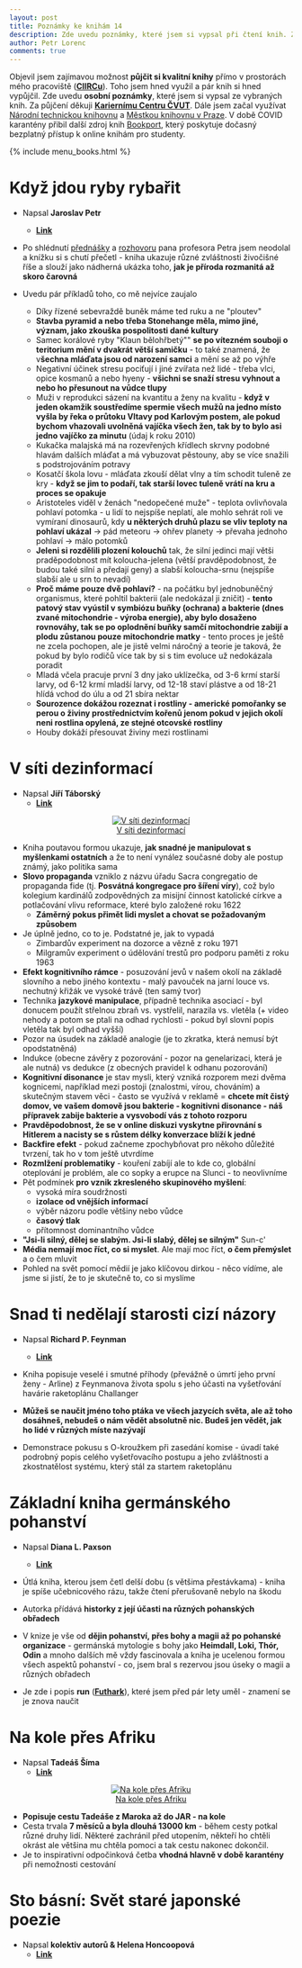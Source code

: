 ```yaml
---
layout: post
title: Poznámky ke knihám 14
description: Zde uvedu poznámky, které jsem si vypsal při čtení knih. Za půjčení děkuji Kariernímu Centru ČVUT, Městké knihovně Praha, Národní technické knihovně a Bookportu.
author: Petr Lorenc
comments: true
---
```


Objevil jsem zajímavou možnost **půjčit si kvalitní knihy** přímo v prostorách mého pracoviště (<a href="https://www.ciirc.cvut.cz/">**CIIRCu**</a>). Toho jsem hned využil a pár knih si hned vypůjčil. Zde uvedu **osobní poznámky**, které jsem si vypsal ze vybraných knih. Za půjčení děkuji <a href="http://kariernicentrum.cz/">**Kariernímu Centru ČVUT**</a>. Dále jsem začal využívat <a href="https://www.techlib.cz/cs/">Národní technickou knihovnu</a> a <a href="https://www.mlp.cz/cz/">Městkou knihovnu v Praze</a>. V době COVID karantény přibil další zdroj knih <a href="https://www.bookport.cz/">Bookport</a>, který poskytuje dočasný bezplatný přístup k online knihám pro studenty.

{% include menu_books.html %}


# Když jdou ryby rybařit 

* Napsal **Jaroslav Petr**
  * <a href="https://www.databazeknih.cz/knihy/kdyz-jdou-ryby-rybarit-78583">**Link**</a>

* Po shlédnutí <a href="https://www.youtube.com/watch?v=8CI60EDKVdU">přednášky</a> a <a href="https://www.youtube.com/watch?v=li9F3Byi7Lk">rozhovoru</a> pana profesora Petra jsem neodolal a knížku si s chutí přečetl - kniha ukazuje různé zvláštnosti živočišné říše a slouží jako nádherná ukázka toho, **jak je příroda rozmanitá až skoro čarovná**
* Uvedu pár příkladů toho, co mě nejvíce zaujalo
  * Díky řízené sebevraždě buněk máme ted ruku a ne "ploutev"
  * **Stavba pyramid a nebo třeba Stonehange měla, mimo jiné, význam, jako zkouška pospolitosti dané kultury**
  * Samec korálové ryby "Klaun bělohřbetý"" **se po vítezném souboji o teritorium mění v dvakrát větší samičku** - to také znamená, že v**šechna mláďata jsou od narození samci** a mění se až po výhře
  * Negativní účinek stresu pociťují i jiné zvířata než lidé - třeba vlci, opice kosmanů a nebo hyeny - **všichni se snaží stresu vyhnout a nebo ho přesunout na vůdce tlupy**
  * Muži v reprodukci sázení na kvantitu a ženy na kvalitu - **když v jeden okamžik soustředíme spermie všech mužů na jedno místo vyšla by řeka o průtoku Vltavy pod Karlovým postem, ale pokud bychom vhazovali uvolněná vajíčka všech žen, tak by to bylo asi jedno vajíčko za minutu** (údaj k roku 2010)
  * Kukačka malajská má na rozevřených křídlech skrvny podobné hlavám dalších mláďat a má vybuzovat pěstouny, aby se více snažili s podstrojováním potravy
  * Kosatčí škola lovu - mláďata zkouší dělat vlny a tím schodit tuleně ze kry - **když se jim to podaří, tak starší lovec tuleně vrátí na kru a proces se opakuje**
  * Aristoteles viděl v ženách "nedopečené muže" - teplota ovlivňovala pohlaví potomka - u lidí to nejspíše neplatí, ale mohlo sehrát roli ve vymíraní dinosaurů, kdy **u některých druhů plazu se vliv teploty na pohlaví ukázal** -> pád meteoru -> ohřev planety -> převaha jednoho pohlaví -> málo potomků
  * **Jeleni si rozdělili plození kolouchů** tak, že silní jedinci mají větši praděpodobnost mít koloucha-jelena (větší pravděpodobnost, že budou také silní a předají geny) a slabší koloucha-srnu (nejspíše slabší ale u srn to nevadí)
  * **Proč máme pouze dvě pohlaví?** - na počátku byl jednobuněčný organismus, které pohltil bakterii (ale nedokázal ji zničit) - **tento patový stav vyústil v symbiózu buňky (ochrana) a bakterie (dnes zvané mitochondrie - výroba energie), aby bylo dosaženo rovnováhy, tak se po oplodnění buňky samčí mitochondrie zabijí a plodu zůstanou pouze mitochondrie matky** - tento proces je ještě ne zcela pochopen, ale je jistě velmi náročný a teorie je taková, že pokud by bylo rodičů více tak by si s tim evoluce už nedokázala poradit
  * Mladá včela pracuje první 3 dny jako uklízečka, od 3-6 krmí starší larvy, od 6-12 krmí mladší larvy, od 12-18 staví plástve a od 18-21 hlídá vchod do úlu a od 21 sbíra nektar
  * **Sourozence dokážou rozeznat i rostliny - americké pomořanky se perou o živiny prostřednictvím kořenů jenom pokud v jejich okolí neni rostlina opylená, ze stejné otcovské rostliny**
  * Houby dokáží přesouvat živiny mezi rostlinami 


# V síti dezinformací

* Napsal **Jiří Táborský**
  * <a href="https://www.databazeknih.cz/knihy/v-siti-dezinformaci-426006">**Link**</a>

<figure class="image" align="middle">
  <a href="https://www.databazeknih.cz/img/books/42_/426006/big_v-siti-dezinformaci-dqH-426006.jpg" data-lightbox="V síti dezinformací" data-title="V síti dezinformací" data-lightbox="roadtrip">
    <img src="https://www.databazeknih.cz/img/books/42_/426006/big_v-siti-dezinformaci-dqH-426006.jpg" alt="V síti dezinformací" title="V síti dezinformací"/>
    <figcaption>V síti dezinformací</figcaption>
  </a>
</figure>

* Kniha poutavou formou ukazuje, **jak snadné je manipulovat s myšlenkami ostatních** a že to není vynález současné doby ale postup známý, jako politika sama
* **Slovo propaganda** vzniklo z názvu úřadu Sacra congregatio de propaganda fide (tj. **Posvátná kongregace pro šíření víry**), což bylo kolegium kardinálů zodpovědných za misijní činnost katolické církve a potlačování vlivu reformace, které bylo založené roku 1622
  * **Záměrný pokus přimět lidi myslet a chovat se požadovaným způsobem**
* Je úplně jedno, co to je. Podstatné je, jak to vypadá
  * Zimbardův experiment na dozorce a vězně z roku 1971
  * Milgramův experiment o údělování trestů pro podporu paměti z roku 1963
* **Efekt kognitivního rámce** - posuzování jevů v našem okolí na základě slovního a nebo jiného kontextu - malý pavouček na jarní louce vs. nechutný křižák ve vysoké trávě (ten samý tvor)
* Technika **jazykové manipulace**, případně technika asociací - byl donucem použít střelnou zbraň vs. vystřelil, narazila vs. vletěla (+ video nehody a potom se ptali na odhad rychlosti - pokud byl slovní popis vletěla tak byl odhad vyšší)
* Pozor na úsudek na základě analogie (je to zkratka, která nemusí být opodstatněná)
* Indukce (obecne závěry z pozorování - pozor na genelarizaci, která je ale nutná) vs dedukce (z obecných pravidel k odhanu pozorování)
* **Kognitivní disonance** je stav mysli, který vzniká rozporem mezi dvěma kognicemi, například mezi postoji (znalostmi, vírou, chováním) a skutečným stavem věci - často se využívá v reklamě = **chcete mít čistý domov, ve vašem domově jsou bakterie - kognitivni disonance - náš přípravek zabije bakterie a vysvobodí vás z tohoto rozporu**
* **Pravděpodobnost, že se v online diskuzi vyskytne přirovnání s Hitlerem a nacisty se s růstem délky konverzace blíží k jedné**
* **Backfire efekt** - pokud začneme zpochybňovat pro někoho důležité tvrzení, tak ho v tom ještě utvrdíme
* **Rozmlžení problematiky** - kouření zabíjí ale to kde co, globální oteplování je problém, ale co sopky a erupce na Slunci - to neovlivníme
* Pět podmínek **pro vznik zkresleného skupinového myšlení**:
  * vysoká míra soudržnosti
  * **izolace od vnějších informací**
  * výběr názoru podle většiny nebo vůdce
  * **časový tlak**
  * přítomnost dominantního vůdce
* **"Jsi-li silný, dělej se slabým. Jsi-li slabý, dělej se silným"** Sun-c'
* **Média nemají moc říct, co si myslet**. Ale mají moc říct, **o čem přemýslet** a o čem mluvit
* Pohled na svět pomocí mědií je jako klíčovou dirkou - něco vídíme, ale jsme si jistí, že to je skutečně to, co si myslíme



# Snad ti nedělají starosti cizí názory

* Napsal **Richard P. Feynman**
  * <a href="https://www.databazeknih.cz/knihy/snad-ti-nedelaji-starosti-cizi-nazory-29005">**Link**</a>

* Kniha popisuje veselé i smutné příhody (převážně o úmrtí jeho první ženy - Arline) z Feynmanova života spolu s jeho účasti na vyšetřování havárie raketoplánu Challanger
* **Můžeš se naučit jméno toho ptáka ve všech jazycích světa, ale až toho dosáhneš, nebudeš o nám vědět absolutně nic. Budeš jen vědět, jak ho lidé v různých míste nazývají**
* Demonstrace pokusu s O-kroužkem při zasedání komise - úvadí také podrobný popis celého vyšetřovacího postupu a jeho zvláštnosti a zkostnatělost systému, který stál za startem raketoplánu

# Základní kniha germánského pohanství

* Napsal **Diana L. Paxson**
  * <a href="https://www.databazeknih.cz/knihy/zakladni-kniha-germanskeho-pohanstvi-118072">**Link**</a>

* Útlá kniha, kterou jsem četl delší dobu (s většima přestávkama) - kniha je spíše učebnicového rázu, takže čtení přerušovaně nebylo na škodu
* Autorka přídává **historky z její účasti na různých pohanských obřadech**
* V knize je vše od **dějin pohanství, přes bohy a magii až po pohanské organizace** - germánská mytologie s bohy jako **Heimdall, Loki, Thór, Odin** a mnoho dalších mě vždy fascinovala a kniha je ucelenou formou všech aspektů pohanství - co, jsem bral s rezervou jsou úseky o magii a různých obřadech
* Je zde i popis **run** (<a href="https://cs.wikipedia.org/wiki/Runy">**Futhark**</a>), které jsem před pár lety uměl - znamení se je znova naučit


# Na kole přes Afriku

* Napsal **Tadeáš Šíma**
  * <a href="https://www.databazeknih.cz/knihy/na-kole-pres-afriku-438371">**Link**</a>


<figure class="image" align="middle">
  <a href="https://www.databazeknih.cz/img/books/43_/438371/big_na-kole-pres-afriku-aCk-438371.jpg" data-lightbox="Na kole přes Afriku" data-lightbox="roadtrip">
    <img src="https://www.databazeknih.cz/img/books/43_/438371/big_na-kole-pres-afriku-aCk-438371.jpg" alt="Na kole přes Afriku" title="Na kole přes Afriku"/>
    <figcaption>Na kole přes Afriku</figcaption>
  </a>
</figure>

* **Popisuje cestu Tadeáše z Maroka až do JAR - na kole**
* Cesta trvala **7 měsíců a byla dlouhá 13000 km** - během cesty potkal různé druhy lidí. Některé zachránil před utopením, někteří ho chtěli okrást ale většina mu chtěla pomoci a tak cestu nakonec dokončil. 
* Je to inspirativní odpočinková četba **vhodná hlavně v době karantény** při nemožnosti cestování


# Sto básní: Svět staré japonské poezie

* Napsal **kolektiv autorů & Helena Honcoopová**
  * <a href="https://www.databazeknih.cz/knihy/sto-basni-svet-stare-japonske-poezie-432533">**Link**</a>

